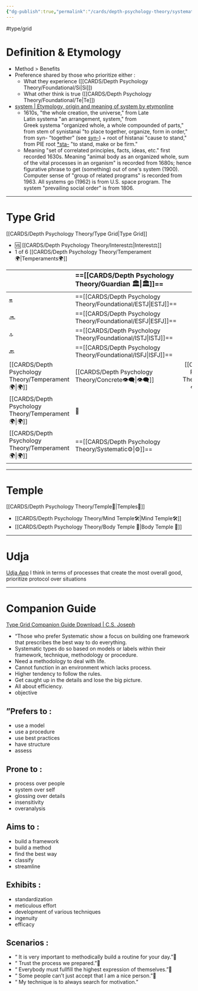 ```yaml
---
{"dg-publish":true,"permalink":"/cards/depth-psychology-theory/systematic/","noteIcon":"1","created":"2023-01-01T13:12:17.828+01:00","updated":"2023-05-27T15:35:31.785+02:00"}
---
```


#type/grid 

# Definition & Etymology 
- Method > Benefits  
- Preference shared by those who prioritize either : 
	- What they experience ([[CARDS/Depth Psychology Theory/Foundational/Si\|Si]])
	- What other think is true ([[CARDS/Depth Psychology Theory/Foundational/Te\|Te]])
- [system | Etymology, origin and meaning of system by etymonline](https://www.etymonline.com/word/system?ref=etymonline_crossreference)
	- 1610s, "the whole creation, the universe," from Late Latin systema "an arrangement, system," from Greek systema "organized whole, a whole compounded of parts," from stem of synistanai "to place together, organize, form in order," from syn- "together" (see [syn-](https://www.etymonline.com/word/syn-?ref=etymonline_crossreference "Etymology, meaning and definition of syn- ")) + root of histanai "cause to stand," from PIE root [*sta-](https://www.etymonline.com/word/*sta-?ref=etymonline_crossreference "Etymology, meaning and definition of *sta- ") "to stand, make or be firm."
	- Meaning "set of correlated principles, facts, ideas, etc." first recorded 1630s. Meaning "animal body as an organized whole, sum of the vital processes in an organism" is recorded from 1680s; hence figurative phrase to get (something) out of one's system (1900). Computer sense of "group of related programs" is recorded from 1963. All systems go (1962) is from U.S. space program. The system "prevailing social order" is from 1806.
---
# Type Grid 
[[CARDS/Depth Psychology Theory/Type Grid\|Type Grid]]
- 🆚 [[CARDS/Depth Psychology Theory/Interest⚖️\|Interest⚖️]] 
- 1 of 6 [[CARDS/Depth Psychology Theory/Temperament🌍\|Temperaments🌍]] 

|                      | <font size="4">  ==[[CARDS/Depth Psychology Theory/Guardian 🏛️\|🏛️]]== </font>   |  <font size="4"> 🧰</font>   | <font size="4">   ==[[CARDS/Depth Psychology Theory/Future-Thinker🔮\|🔮]]==  </font> | <font size="4">   🦄  </font>    |  💬                       |    💬|    💬                     |
|:-------------------- |:--------------------- |:---------------------:|:------------------------- |:--------------------- |:--------------------- |:-------------------------- |:--------------------- |
| 🔛  | ==[[CARDS/Depth Psychology Theory/Foundational/ESTJ\|ESTJ]]==   |      ESTP    |    ==[[CARDS/Depth Psychology Theory/Foundational/ENTJ\|ENTJ]]==                     |   ENFJ                | ➡️      | 👋       | 🏆     |
| 🔜  | ==[[CARDS/Depth Psychology Theory/Foundational/ESFJ\|ESFJ]]==          |     ESFP    |   ==[[CARDS/Depth Psychology Theory/Foundational/ENTP\|ENTP]]==                    |   ENFP                | ↪️ | 👋       | 🏃‍♂️ |
| 🔝  | ==[[CARDS/Depth Psychology Theory/Foundational/ISTJ\|ISTJ]]==  |   ISTP |   ==[[CARDS/Depth Psychology Theory/Foundational/INTJ\|INTJ]]==                    |   INFJ                | ➡️      | 🧘‍♂️ | 🏃‍♂️ | 🔙 | 
|  🔙  | ==[[CARDS/Depth Psychology Theory/Foundational/ISFJ\|ISFJ]]==         |      ISFP   |    ==[[CARDS/Depth Psychology Theory/Foundational/INTP\|INTP]]==                     |    INFP                 | ↪️ |  🧘‍♂️  | 🏆     |
|   [[CARDS/Depth Psychology Theory/Temperament🌍\|🌍]]                      | [[CARDS/Depth Psychology Theory/Concrete👁️‍🗨️\|👁️‍🗨️]] | [[CARDS/Depth Psychology Theory/Concrete👁️‍🗨️\|👁️‍🗨️]] |  🧲         |  🧲     |                       |                            |                       |
|   [[CARDS/Depth Psychology Theory/Temperament🌍\|🌍]]                     | 🐜 |  🦊 | 🦊       | 🐜 |                       |                            |                       |
|   [[CARDS/Depth Psychology Theory/Temperament🌍\|🌍]]                      | ==[[CARDS/Depth Psychology Theory/Systematic⚙️\|⚙️]]==  |  👀   | ==[[CARDS/Depth Psychology Theory/Systematic⚙️\|⚙️]]==      | 👀   |                       |                            |                       |

---
# Temple 
[[CARDS/Depth Psychology Theory/Temple🙏\|Temples🙏]] 
- [[CARDS/Depth Psychology Theory/Mind Temple🛠️\|Mind Temple🛠️]]  
- [[CARDS/Depth Psychology Theory/Body Temple 🌳\|Body Temple 🌳]] 

---
# Udja
[Udja App](https://www.udja.app/#/)
I think in terms of processes that create the most overall good, prioritize protocol over situations

---
# Companion Guide 
[Type Grid Companion Guide Download | C.S. Joseph](https://csjoseph.life/type-grid-companion-guide-download/)

- “Those who prefer Systematic show a focus on building one framework that prescribes the best way to do everything. 
- Systematic types do so based on models or labels within their framework, technique, methodology or procedure.
- Need a methodology to deal with life. 
- Cannot function in an environment which lacks process. 
- Higher tendency to follow the rules. 
- Get caught up in the details and lose the big picture. 
- All about efficiency. 
- objective 

## ”**Prefers to :** 
- use a model
- use a procedure
- use best practices
- have structure
- assess

## **Prone to :**
- process over people
- system over self
- glossing over details
- insensitivity
- overanalysis

## **Aims to :**
- build a framework
- build a method
- find the best way
- classify
- streamline

## **Exhibits :**
- standardization
- meticulous effort
- development of various techniques
- ingenuity
- efficacy

## **Scenarios :**
- “ It is very important to methodically build a routine for your day.”
- “ Trust the process we prepared.”
- “ Everybody must fullfill the highest expression of themselves.”
- “ Some people can’t just accept that I am a nice person.”
- “ My technique is to always search for motivation.”